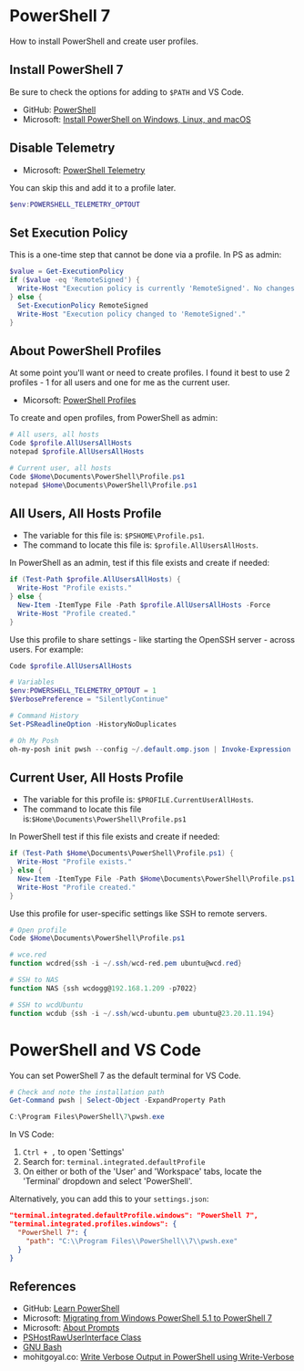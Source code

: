 # PowerShell 7

How to install PowerShell and create user profiles. 

## Install PowerShell 7

Be sure to check the options for adding to `$PATH` and VS Code.

* GitHub: [PowerShell](https://github.com/PowerShell/PowerShell)
* Microsoft: [Install PowerShell on Windows, Linux, and macOS](https://docs.microsoft.com/en-us/powershell/scripting/install/installing-powershell?view=powershell-7.2)


## Disable Telemetry

* Microsoft: [PowerShell Telemetry](https://docs.microsoft.com/en-us/powershell/module/microsoft.powershell.core/about/about_telemetry?view=powershell-7.2)

You can skip this and add it to a profile later. 

```powershell
$env:POWERSHELL_TELEMETRY_OPTOUT
```
  
## Set Execution Policy

This is a one-time step that cannot be done via a profile. In PS as admin:

```powershell
$value = Get-ExecutionPolicy
if ($value -eq 'RemoteSigned') {
  Write-Host "Execution policy is currently 'RemoteSigned'. No changes made."
} else {
  Set-ExecutionPolicy RemoteSigned
  Write-Host "Execution policy changed to 'RemoteSigned'."
}
```

## About PowerShell Profiles

At some point you'll want or need to create profiles. I found it best to use 2 profiles - 1 for all users and one for me as the current user. 

* Micorsoft: [PowerShell Profiles](https://docs.microsoft.com/en-us/powershell/module/microsoft.powershell.core/about/about_profiles?view=powershell-7.2#the-profile-files)

To create and open profiles, from PowerShell as admin:

```powershell
# All users, all hosts
Code $profile.AllUsersAllHosts
notepad $profile.AllUsersAllHosts

# Current user, all hosts
Code $Home\Documents\PowerShell\Profile.ps1
notepad $Home\Documents\PowerShell\Profile.ps1
```

## All Users, All Hosts Profile

* The variable for this file is: `$PSHOME\Profile.ps1`.
* The command to locate this file is: `$profile.AllUsersAllHosts`.

In PowerShell as an admin, test if this file exists and create if needed:

```powershell
if (Test-Path $profile.AllUsersAllHosts) {
  Write-Host "Profile exists."
} else {
  New-Item -ItemType File -Path $profile.AllUsersAllHosts -Force
  Write-Host "Profile created."  
}
```

Use this profile to share settings - like starting the OpenSSH server - across users. For example:

```ps1
Code $profile.AllUsersAllHosts

# Variables
$env:POWERSHELL_TELEMETRY_OPTOUT = 1
$VerbosePreference = "SilentlyContinue"

# Command History
Set-PSReadlineOption -HistoryNoDuplicates

# Oh My Posh
oh-my-posh init pwsh --config ~/.default.omp.json | Invoke-Expression
```

## Current User, All Hosts Profile
 
* The variable for this profile is: `$PROFILE.CurrentUserAllHosts`.
* The command to locate this file is:`$Home\Documents\PowerShell\Profile.ps1`

In PowerShell test if this file exists and create if needed:

```powershell
if (Test-Path $Home\Documents\PowerShell\Profile.ps1) {
  Write-Host "Profile exists."
} else {
  New-Item -ItemType File -Path $Home\Documents\PowerShell\Profile.ps1 -Force
  Write-Host "Profile created."  
}
```

Use this profile for user-specific settings like SSH to remote servers.

```powershell
# Open profile 
Code $Home\Documents\PowerShell\Profile.ps1

# wce.red
function wcdred{ssh -i ~/.ssh/wcd-red.pem ubuntu@wcd.red}

# SSH to NAS
function NAS {ssh wcdogg@192.168.1.209 -p7022}

# SSH to wcdUbuntu
function wcdub {ssh -i ~/.ssh/wcd-ubuntu.pem ubuntu@23.20.11.194}
```

# PowerShell and VS Code

You can set PowerShell 7 as the default terminal for VS Code.

```powershell
# Check and note the installation path
Get-Command pwsh | Select-Object -ExpandProperty Path

C:\Program Files\PowerShell\7\pwsh.exe
```

In VS Code:

1. `Ctrl + ,` to open 'Settings'
2. Search for: `terminal.integrated.defaultProfile`
3. On either or both of the 'User' and 'Workspace' tabs, locate the 'Terminal' dropdown and select 'PowerShell'.

Alternatively, you can add this to your `settings.json`: 

```json
"terminal.integrated.defaultProfile.windows": "PowerShell 7",
"terminal.integrated.profiles.windows": {
  "PowerShell 7": {
    "path": "C:\\Program Files\\PowerShell\\7\\pwsh.exe"
  }
}

```

## References

* GitHub: [Learn PowerShell](https://github.com/PowerShell/PowerShell/tree/master/docs/learning-powershell)
* Microsoft: [Migrating from Windows PowerShell 5.1 to PowerShell 7](https://docs.microsoft.com/en-us/powershell/scripting/whats-new/migrating-from-windows-powershell-51-to-powershell-7?view=powershell-7.2)
* Microsoft: [About Prompts](https://docs.microsoft.com/en-us/powershell/module/microsoft.powershell.core/about/about_prompts?view=powershell-7.2)
* [PSHostRawUserInterface Class](https://docs.microsoft.com/en-us/dotnet/api/system.management.automation.host.pshostrawuserinterface?view=powershellsdk-7.0.0) 
* [GNU Bash](https://www.gnu.org/software/bash/)
* mohitgoyal.co: [Write Verbose Output in PowerShell using Write-Verbose](https://mohitgoyal.co/2019/07/05/write-verbose-output-in-powershell-using-write-verbose/)


